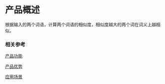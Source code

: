 #  产品概述

根据输入的两个词语，计算两个词语的相似度，相似度越大的两个词在词义上越相似。

### 相关参考
[产品功能](Features.md)

[产品优势](Benefits.md)

[应用场景](Application-Scenarios.md)